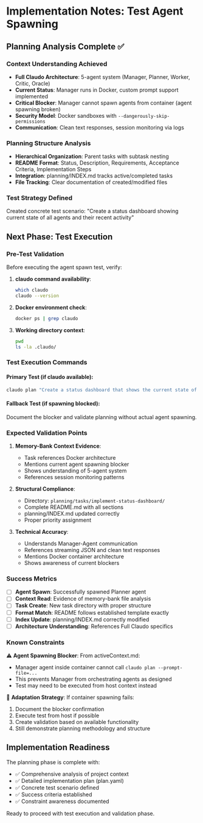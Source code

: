 # Implementation Notes: Test Agent Spawning

## Planning Analysis Complete ✅

### Context Understanding Achieved
- **Full Claudo Architecture**: 5-agent system (Manager, Planner, Worker, Critic, Oracle)
- **Current Status**: Manager runs in Docker, custom prompt support implemented
- **Critical Blocker**: Manager cannot spawn agents from container (agent spawning broken)
- **Security Model**: Docker sandboxes with `--dangerously-skip-permissions`
- **Communication**: Clean text responses, session monitoring via logs

### Planning Structure Analysis
- **Hierarchical Organization**: Parent tasks with subtask nesting
- **README Format**: Status, Description, Requirements, Acceptance Criteria, Implementation Steps
- **Integration**: planning/INDEX.md tracks active/completed tasks
- **File Tracking**: Clear documentation of created/modified files

### Test Strategy Defined
Created concrete test scenario: "Create a status dashboard showing current state of all agents and their recent activity"

## Next Phase: Test Execution

### Pre-Test Validation
Before executing the agent spawn test, verify:

1. **claudo command availability**:
   ```bash
   which claudo
   claudo --version
   ```

2. **Docker environment check**:
   ```bash
   docker ps | grep claudo
   ```

3. **Working directory context**:
   ```bash
   pwd
   ls -la .claudo/
   ```

### Test Execution Commands

#### Primary Test (if claudo available):
```bash
claudo plan "Create a status dashboard that shows the current state of all running agents and their recent activity"
```

#### Fallback Test (if spawning blocked):
Document the blocker and validate planning without actual agent spawning.

### Expected Validation Points

1. **Memory-Bank Context Evidence**:
   - Task references Docker architecture
   - Mentions current agent spawning blocker
   - Shows understanding of 5-agent system
   - References session monitoring patterns

2. **Structural Compliance**:
   - Directory: `planning/tasks/implement-status-dashboard/`
   - Complete README.md with all sections
   - planning/INDEX.md updated correctly
   - Proper priority assignment

3. **Technical Accuracy**:
   - Understands Manager-Agent communication
   - References streaming JSON and clean text responses  
   - Mentions Docker container architecture
   - Shows awareness of current blockers

### Success Metrics

- [ ] **Agent Spawn**: Successfully spawned Planner agent
- [ ] **Context Read**: Evidence of memory-bank file analysis
- [ ] **Task Create**: New task directory with proper structure
- [ ] **Format Match**: README follows established template exactly
- [ ] **Index Update**: planning/INDEX.md correctly modified
- [ ] **Architecture Understanding**: References Full Claudo specifics

### Known Constraints

⚠️ **Agent Spawning Blocker**: From activeContext.md:
- Manager agent inside container cannot call `claudo plan --prompt-file=...`
- This prevents Manager from orchestrating agents as designed
- Test may need to be executed from host context instead

🔄 **Adaptation Strategy**: If container spawning fails:
1. Document the blocker confirmation
2. Execute test from host if possible
3. Create validation based on available functionality
4. Still demonstrate planning methodology and structure

## Implementation Readiness

The planning phase is complete with:
- ✅ Comprehensive analysis of project context
- ✅ Detailed implementation plan (plan.yaml)
- ✅ Concrete test scenario defined
- ✅ Success criteria established
- ✅ Constraint awareness documented

Ready to proceed with test execution and validation phase.